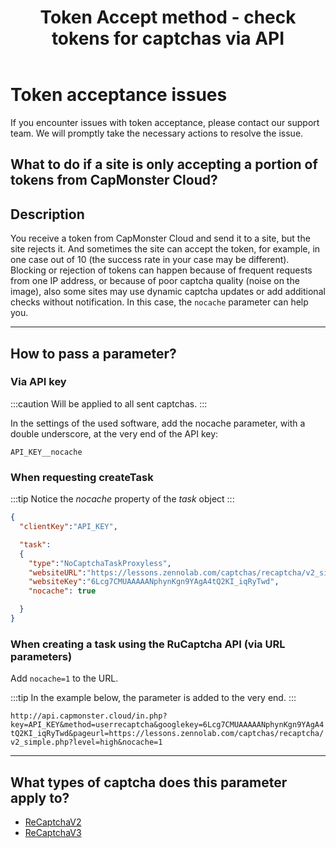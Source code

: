﻿---
sidebar_position: 7
sidebar_label: Token acceptance issues
title: "Token Accept method - check tokens for captchas via API"
description: "If you have problems accepting the token, please contact our support team. If you are having problems accepting the token, please contact our support team. We will promptly take the necessary steps to resolve the issue."
---

# Token acceptance issues

If you encounter issues with token acceptance, please contact our support team. We will promptly take the necessary actions to resolve the issue.

## What to do if a site is only accepting a portion of tokens from CapMonster Cloud?

## Description

You receive a token from CapMonster Cloud and send it to a site, but the site rejects it. And sometimes the site can accept the token, for example, in one case out of 10 (the success rate in your case may be different). Blocking or rejection of tokens can happen because of frequent requests from one IP address, or because of poor captcha quality (noise on the image), also some sites may use dynamic captcha updates or add additional checks without notification. In this case, the `nocache` parameter can help you.

---

## How to pass a parameter?

### Via API key

:::caution
Will be applied to all sent captchas.
:::

In the settings of the used software, add the nocache parameter, with a double underscore, at the very end of the API key:

`API_KEY__nocache`

### When requesting createTask

:::tip
Notice the *nocache* property of the *task* object
:::

```json
{
  "clientKey":"API_KEY",

  "task": 
  {
    "type":"NoCaptchaTaskProxyless",
    "websiteURL":"https://lessons.zennolab.com/captchas/recaptcha/v2_simple.php?level=high",
    "websiteKey":"6Lcg7CMUAAAAANphynKgn9YAgA4tQ2KI_iqRyTwd",
    "nocache": true

  }
}
```

### When creating a task using the RuCaptcha API (via URL parameters)

Add `nocache=1` to the URL.

:::tip
In the example below, the parameter is added to the very end.
:::

`http://api.capmonster.cloud/in.php?key=API_KEY&method=userrecaptcha&googlekey=6Lcg7CMUAAAAANphynKgn9YAgA4tQ2KI_iqRyTwd&pageurl=https://lessons.zennolab.com/captchas/recaptcha/v2_simple.php?level=high&nocache=1`

---

## What types of captcha does this parameter apply to?

- [ReCaptchaV2](../captchas/no-captcha-task.mdx)
- [ReCaptchaV3](../captchas/recaptcha-v3-task.mdx)
<!-- - HCaptcha --> 